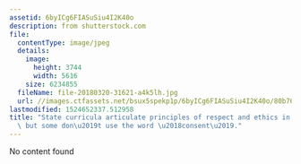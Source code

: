 ```yaml
---
assetid: 6byICg6FIASuSiu4I2K40o
description: from shutterstock.com
file:
  contentType: image/jpeg
  details:
    image:
      height: 3744
      width: 5616
    size: 6234855
  fileName: file-20180320-31621-a4k5lh.jpg
  url: //images.ctfassets.net/bsux5spekp1p/6byICg6FIASuSiu4I2K40o/80b766c28e4c02097e9f7d27eacf92e5/file-20180320-31621-a4k5lh.jpg
lastmodified: 1524652337.512958
title: "State curricula articulate principles of respect and ethics in relationships,\
  \ but some don\u2019t use the word \u2018consent\u2019."
---
```

No content found